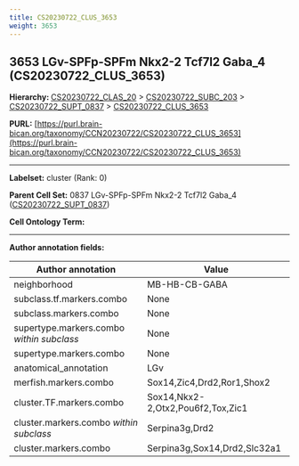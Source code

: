 ```yaml
---
title: CS20230722_CLUS_3653
weight: 3653
---
```

## 3653 LGv-SPFp-SPFm Nkx2-2 Tcf7l2 Gaba_4 (CS20230722_CLUS_3653)
<b>Hierarchy: </b>
[CS20230722_CLAS_20](../CS20230722_CLAS_20) >
[CS20230722_SUBC_203](../CS20230722_SUBC_203) >
[CS20230722_SUPT_0837](../CS20230722_SUPT_0837) >
[CS20230722_CLUS_3653](../CS20230722_CLUS_3653)

**PURL:** [https://purl.brain-bican.org/taxonomy/CCN20230722/CS20230722_CLUS_3653](https://purl.brain-bican.org/taxonomy/CCN20230722/CS20230722_CLUS_3653)

---


**Labelset:** cluster (Rank: 0)

**Parent Cell Set:** 0837 LGv-SPFp-SPFm Nkx2-2 Tcf7l2 Gaba_4 ([CS20230722_SUPT_0837](../CS20230722_SUPT_0837))



**Cell Ontology Term:** 

[MARKER GENES.]: #


---

[TRANSFERRED ANNOTATIONS.]: #


[AUTHOR ANNOTATION FIELDS.]: #


**Author annotation fields:**

| Author annotation | Value |
|-------------------|-------|
|neighborhood|MB-HB-CB-GABA|
|subclass.tf.markers.combo|None|
|subclass.markers.combo|None|
|supertype.markers.combo _within subclass_|None|
|supertype.markers.combo|None|
|anatomical_annotation|LGv|
|merfish.markers.combo|Sox14,Zic4,Drd2,Ror1,Shox2|
|cluster.TF.markers.combo|Sox14,Nkx2-2,Otx2,Pou6f2,Tox,Zic1|
|cluster.markers.combo _within subclass_|Serpina3g,Drd2|
|cluster.markers.combo|Serpina3g,Sox14,Drd2,Slc32a1|
